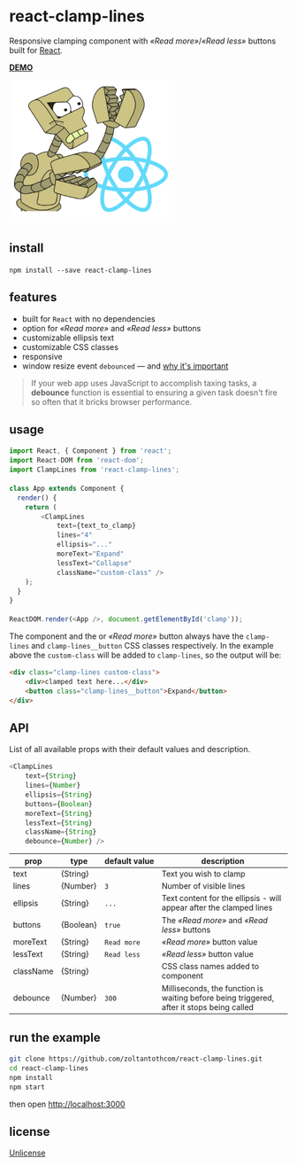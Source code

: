 # react-clamp-lines
Responsive clamping component with _&laquo;Read more&raquo;_/_&laquo;Read less&raquo;_ buttons built for [React](http://facebook.github.io/react/).

[**DEMO**](https://zoltantothcom.github.io/react-clamp-lines/)

![react-clamp-lines](react-clamp.png "react-clamp-lines")

## install
`npm install --save react-clamp-lines`

## features
 - built for `React` with no dependencies
 - option for _&laquo;Read more&raquo;_ and  _&laquo;Read less&raquo;_ buttons
 - customizable ellipsis text
 - customizable CSS classes
 - responsive
 - window resize event `debounced` &mdash; and [why it's important](https://davidwalsh.name/javascript-debounce-function)
>  If your web app uses JavaScript to accomplish taxing tasks, a **debounce** function is essential to ensuring a given task doesn't fire so often that it bricks browser performance.

## usage
```js
import React, { Component } from 'react';
import React-DOM from 'react-dom';
import ClampLines from 'react-clamp-lines';

class App extends Component {
  render() {
    return (
        <ClampLines
            text={text_to_clamp}
            lines="4"
            ellipsis="..."
            moreText="Expand"
            lessText="Collapse"
            className="custom-class" />
    );
  }
}

ReactDOM.render(<App />, document.getElementById('clamp'));
```

The component and the or _&laquo;Read more&raquo;_ button always  have the `clamp-lines` and `clamp-lines__button` CSS classes respectively. In the example above the `custom-class` will be added to `clamp-lines`, so the output will be:

```html
<div class="clamp-lines custom-class">
    <div>clamped text here...</div>
    <button class="clamp-lines__button">Expand</button>
</div>
```

## API
List of all available props with their default values and description.
```javascript
<ClampLines
    text={String}
    lines={Number}
    ellipsis={String}
    buttons={Boolean}
    moreText={String}
    lessText={String}
    className={String}
    debounce={Number} />
```

prop | type | default&#160;value | description |
-----|------|--------------------|-------------|
text | {String} |  | Text you wish to clamp
lines | {Number} | `3` | Number of visible lines
ellipsis | {String} | `...` | Text content for the ellipsis - will appear after the clamped lines
buttons | {Boolean} | `true` | The  _&laquo;Read more&raquo;_ and  _&laquo;Read less&raquo;_ buttons
moreText | {String} | `Read more` |  _&laquo;Read more&raquo;_ button value
lessText | {String} | `Read less` |  _&laquo;Read less&raquo;_ button value
className | {String} |   | CSS class names added to component
debounce | {Number} | `300` | Milliseconds, the function is waiting before being triggered, after it stops being called

## run the example
```bash
git clone https://github.com/zoltantothcom/react-clamp-lines.git
cd react-clamp-lines
npm install
npm start
```
then open [http://localhost:3000](http://localhost:3000)

## license
[Unlicense](http://unlicense.org)
